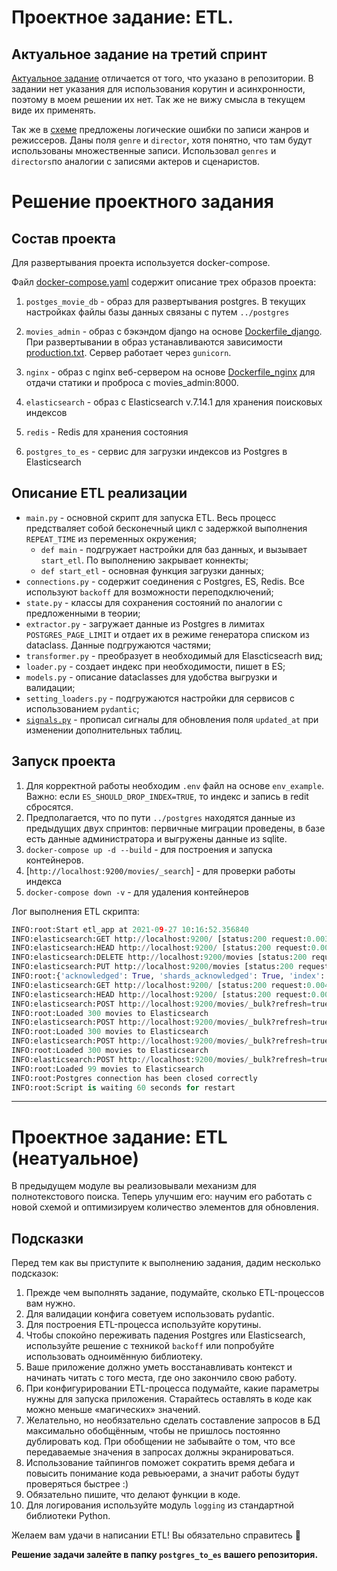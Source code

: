 # Проектное задание: ETL.

## Актуальное задание на третий спринт

[Актуальное задание](https://practicum.yandex.ru/learn/middle-python/courses/af061b15-1607-45f2-8d34-f88d4b21765a/sprints/5436/topics/c8fc5bcc-06bd-4098-acd2-306c2e3d8e82/lessons/b48733fd-637c-4f34-b1a1-25103549e4f3/) отличается от того, что указано в репозитории. В задании нет указания для использования корутин и асинхронности, поэтому в моем решении их нет. Так же не вижу смысла в текущем виде их применять.

Так же в [схеме](https://github.com/dimk00z/ETL/blob/main/tasks_files/es_schema.txt) предложены логические ошибки по записи жанров и режиссеров. Даны поля `genre` и `director`, хотя понятно, что там будут использованы множественные записи. Использовал `genres` и `directors`по аналогии с записями актеров и сценаристов.

# Решение проектного задания

## Состав проекта

Для развертывания проекта используется docker-compose.

Файл [docker-compose.yaml](https://github.com/dimk00z/ETL/blob/main/docker-compose.yaml) содержит описание трех образов проекта:

1. `postges_movie_db` - образ для развертывания postgres. В текущих настройках файлы базы данных связаны с путем `../postgres`

2. `movies_admin` - образ с бэкэндом django на основе [Dockerfile_django](https://github.com/dimk00z/Admin_panel_sprint_2/blob/main/Dockerfile_django). При развертывании в образ устанавливаются зависимости [production.txt](https://github.com/dimk00z/Admin_panel_sprint_2/blob/main/movies_admin/requirements/production.txt). Сервер работает через `gunicorn`.
3. `nginx` - образ с nginx веб-сервером на основе [Dockerfile_nginx](https://github.com/dimk00z/Admin_panel_sprint_2/blob/main/nginx/Dockerfile_nginx) для отдачи статики и проброса с movies_admin:8000.
4. `elasticsearch` - образ с Elasticsearch v.7.14.1 для хранения поисковых индексов
5. `redis` - Redis для хранения состояния
6. `postgres_to_es` - сервис для загрузки индексов из Postgres в Elasticsearch

## Описание ETL реализации

- `main.py` - основной скрипт для запуска ETL. Весь процесс предстваляет собой бесконечный цикл с задержкой выполнения `REPEAT_TIME` из переменных окружения;
  - `def main` - подгружает настройки для баз данных, и вызывает `start_etl`. По выполнению закрывает коннекты;
  - `def start_etl` - основная функция загрузки данных; 
- `connections.py` - содержит соединения с Postgres, ES, Redis. Все используют `backoff` для возможности переподключений;
- `state.py` - классы для сохранения состояний по аналогии с предложенными в теории;
- `extractor.py` - загружает данные из Postgres в лимитах `POSTGRES_PAGE_LIMIT` и отдает их в режиме генератора списком из dataclass. Данные подгружаются частями;
- `transformer.py` - преобразует в необходимый для Elascticseacrh вид;
- `loader.py` - создает индекс при необходимости, пишет в ES;
- `models.py` - описание dataclasses для удобства выгрузки и валидации;
- `setting_loaders.py` - подгружаются настройки для сервисов с использованием `pydantic`;
- [`signals.py`](https://github.com/dimk00z/ETL/blob/main/movies_admin/movies/signals.py) - прописал сигналы для обновления поля `updated_at` при изменении дополнительных таблиц.


## Запуск проекта

1. Для корректной работы необходим `.env` файл на основе `env_example`. Важно: если `ES_SHOULD_DROP_INDEX=TRUE`, то индекс и запись в redit сбросятся.
2. Предполагается, что по пути `../postgres` находятся данные из предыдущих двух спринтов: первичные миграции проведены, в базе есть данные администратора и выгружены данные из sqlite.
4. `docker-compose up -d --build` - для построения и запуска контейнеров.
5. [`http://localhost:9200/movies/_search`] - для проверки работы индекса
6. `docker-compose down -v` -  для удаления контейнеров

Лог выполнения  ETL скрипта:

```python main.py
INFO:root:Start etl_app at 2021-09-27 10:16:52.356840
INFO:elasticsearch:GET http://localhost:9200/ [status:200 request:0.003s]
INFO:elasticsearch:HEAD http://localhost:9200/ [status:200 request:0.002s]
INFO:elasticsearch:DELETE http://localhost:9200/movies [status:200 request:0.361s]
INFO:elasticsearch:PUT http://localhost:9200/movies [status:200 request:1.665s]
INFO:root:{'acknowledged': True, 'shards_acknowledged': True, 'index': 'movies'}
INFO:elasticsearch:GET http://localhost:9200/ [status:200 request:0.004s]
INFO:elasticsearch:HEAD http://localhost:9200/ [status:200 request:0.003s]
INFO:elasticsearch:POST http://localhost:9200/movies/_bulk?refresh=true [status:200 request:0.186s]
INFO:root:Loaded 300 movies to Elasticsearch
INFO:elasticsearch:POST http://localhost:9200/movies/_bulk?refresh=true [status:200 request:0.215s]
INFO:root:Loaded 300 movies to Elasticsearch
INFO:elasticsearch:POST http://localhost:9200/movies/_bulk?refresh=true [status:200 request:0.162s]
INFO:root:Loaded 300 movies to Elasticsearch
INFO:elasticsearch:POST http://localhost:9200/movies/_bulk?refresh=true [status:200 request:0.148s]
INFO:root:Loaded 99 movies to Elasticsearch
INFO:root:Postgres connection has been closed correctly
INFO:root:Script is waiting 60 seconds for restart
```

___


# Проектное задание: ETL (неатуальное)

В предыдущем модуле вы реализовывали механизм для полнотекстового поиска. Теперь улучшим его: научим его работать с новой схемой и оптимизируем количество элементов для обновления.

## Подсказки

Перед тем как вы приступите к выполнению задания, дадим несколько подсказок:

1. Прежде чем выполнять задание, подумайте, сколько ETL-процессов вам нужно.
2. Для валидации конфига советуем использовать pydantic.
3. Для построения ETL-процесса используйте корутины.
4. Чтобы спокойно переживать падения Postgres или Elasticsearch, используйте решение с техникой `backoff` или попробуйте использовать одноимённую библиотеку.
5. Ваше приложение должно уметь восстанавливать контекст и начинать читать с того места, где оно закончило свою работу.
6. При конфигурировании ETL-процесса подумайте, какие параметры нужны для запуска приложения. Старайтесь оставлять в коде как можно меньше «магических» значений.
7. Желательно, но необязательно сделать составление запросов в БД максимально обобщённым, чтобы не пришлось постоянно дублировать код. При обобщении не забывайте о том, что все передаваемые значения в запросах должны экранироваться.
8. Использование тайпингов поможет сократить время дебага и повысить понимание кода ревьюерами, а значит работы будут проверяться быстрее :)
9. Обязательно пишите, что делают функции в коде.
10. Для логирования используйте модуль `logging` из стандартной библиотеки Python.

Желаем вам удачи в написании ETL! Вы обязательно справитесь 💪 

**Решение задачи залейте в папку `postgres_to_es` вашего репозитория.**


